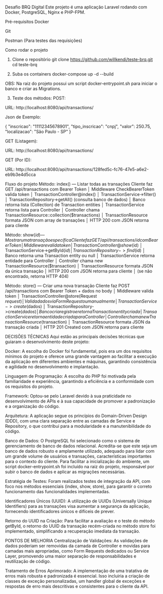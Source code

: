 Desafio BRQ Digital
Este projeto é uma aplicação Laravel rodando com Docker, PostgreSQL, Nginx e PHP-FPM.

Pré-requisitos
Docker

Git

Postman (Para testes das requisições)

Como rodar o projeto
1. Clone o repositório
git clone https://github.com/willkendi/teste-brq.git
cd teste-brq

2. Suba os containers
docker-compose up -d --build

OBS: Na raiz do projeto possui um script docker-entrypoint.sh para iniciar o banco e criar as Migrations.

3. Teste dos métodos:
POST:

URL: http://localhost:8080/api/transactions/

Json de Exemplo:

{
  "inscricao": "11112345678901",
  "tipo_inscricao": "cnpj",
  "valor": 250.75,
  "localizacao": "São Paulo - SP"
}

GET (Listagem):

URL: http://localhost:8080/api/transactions/

GET (Por ID):

URL: http://localhost:8080/api/transactions/128fed5c-fc76-47e5-a6e2-eb9b3e4d5cca

Fluxo do projeto
Método: index() — Listar todas as transações
Cliente faz GET /api/transactions com Bearer Token
    │
Middleware CheckBearerToken valida token
    │
TransactionController@index()
    │
TransactionService->filter()
    │
TransactionRepository->getAll() (consulta banco de dados)
    │
Banco retorna lista (Collection) de Transaction entities
    │
TransactionService retorna lista para Controller
    │
Controller chama TransactionResource::collection($transactions)
    │
TransactionResource formata JSON com array de transações
    │
HTTP 200 com JSON retorna para cliente

Método: show($id) — Mostrar uma transação específica
Cliente faz GET /api/transactions/{id} com Bearer Token
    │
Middleware valida token
    │
TransactionController@show($id)
    │
TransactionService->getById($id)
    │
TransactionRepository->find($id)
    │
Banco retorna uma Transaction entity ou null
    │
TransactionService retorna entidade para Controller
    │
Controller chama new TransactionResource($transaction)
    │
TransactionResource formata JSON da única transação
    │
HTTP 200 com JSON retorna para cliente
    │
(se não encontrado, retorna HTTP 404)

Método: store() — Criar uma nova transação
Cliente faz POST /api/transactions com Bearer Token + dados no body
    │
Middleware valida token
    │
TransactionController@store(Request $request)
    │
Valida dados via FormRequest ou manualmente
    │
TransactionService->create($dados)
    │
TransactionRepository->create($dados)
    │
Banco cria registro e retorna Transaction entity criada
    │
TransactionService retorna entidade criada para Controller
    │
Controller chama new TransactionResource($transaction)
    │
TransactionResource formata JSON da transação criada
    │
HTTP 201 Created com JSON retorna para cliente

DECISÕES TÉCNICAS
Aqui estão as principais decisões técnicas que guiaram o desenvolvimento deste projeto:

Docker: A escolha do Docker foi fundamental, pois era um dos requisitos mínimos do projeto e oferece uma grande vantagem ao facilitar a execução da aplicação em diferentes ambientes e máquinas, garantindo consistência e agilidade no desenvolvimento e implantação.

Linguagem de Programação: A escolha do PHP foi motivada pela familiaridade e experiência, garantindo a eficiência e a conformidade com os requisitos do projeto.

Framework: Optou-se pelo Laravel devido à sua praticidade no desenvolvimento de APIs e à sua capacidade de promover a padronização e a organização do código.

Arquitetura: A aplicação segue os princípios do Domain-Driven Design (DDD), com uma clara separação entre as camadas de Service e Repository, o que contribui para a modularidade e a manutenibilidade do código.

Banco de Dados: O PostgreSQL foi selecionado como o sistema de gerenciamento de banco de dados relacional. Acredita-se que este seja um banco de dados robusto e amplamente utilizado, adequado para lidar com um grande volume de usuários e transações, características importantes para o contexto do cliente. Para facilitar a inicialização do ambiente, um script docker-entrypoint.sh foi incluído na raiz do projeto, responsável por subir o banco de dados e aplicar as migrações necessárias.

Estratégia de Testes: Foram realizados testes de integração da API, com foco nos métodos essenciais (index, show, store), para garantir o correto funcionamento das funcionalidades implementadas.

Identificadores Únicos (UUID): A utilização de UUIDs (Universally Unique Identifiers) para as transações visa aumentar a segurança da aplicação, fornecendo identificadores únicos e difíceis de prever.

Retorno do UUID na Criação: Para facilitar a avaliação e o teste do método getById, o retorno do UUID da transação recém-criada no método store foi implementado, simplificando a recuperação imediata da transação.

PONTOS DE MELHORIA
Centralização de Validações: As validações de dados poderiam ser removidas da camada de Controller e movidas para camadas mais apropriadas, como Form Requests dedicados ou Service Layer, promovendo uma maior separação de responsabilidades e reutilização de código.

Tratamento de Erros Aprimorado: A implementação de uma tratativa de erros mais robusta e padronizada é essencial. Isso incluiria a criação de classes de exceção personalizadas, um handler global de exceções e respostas de erro mais descritivas e consistentes para o cliente da API.
